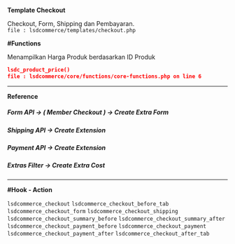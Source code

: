 **Template Checkout**

Checkout, Form, Shipping dan Pembayaran.\
`file : lsdcommerce/templates/checkout.php`

**#Functions**

Menampilkan Harga Produk berdasarkan ID Produk
```json
lsdc_product_price()
file : lsdcommerce/core/functions/core-functions.php on line 6
```
****
**Reference**

##### Form API -> ( Member Checkout ) -> Create Extra Form

##### Shipping API -> Create Extension

##### Payment API -> Create Extension

##### Extras Filter -> Create Extra Cost

****


**#Hook - Action**

`lsdcommerce_checkout`
`lsdcommerce_checkout_before_tab`
`lsdcommerce_checkout_form`
`lsdcommerce_checkout_shipping`
`lsdcommerce_checkout_summary_before`
`lsdcommerce_checkout_summary_after`
`lsdcommerce_checkout_payment_before`
`lsdcommerce_checkout_payment`
`lsdcommerce_checkout_payment_after`
`lsdcommerce_checkout_after_tab`